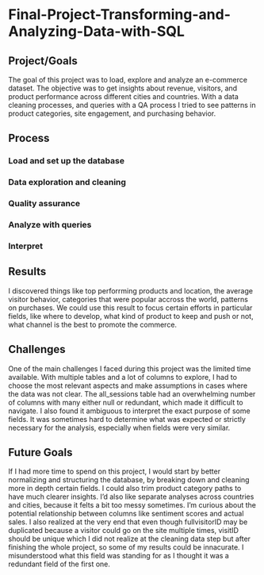 # Final-Project-Transforming-and-Analyzing-Data-with-SQL

## Project/Goals
The goal of this project was to load, explore and analyze an e-commerce dataset. The objective was to get insights about revenue, visitors, and product performance across different cities and countries. With a data cleaning processes, and queries with a QA process  I tried to see patterns in product categories, site engagement, and purchasing behavior.

## Process
### Load and set up the database
### Data exploration and cleaning
### Quality assurance 
### Analyze with queries
### Interpret

## Results
I discovered things like top perforrming products and location, the average visitor behavior, categories that were popular accross the world, patterns on purchases. We could use this result to focus certain efforts in particular fields, like where to develop, what kind of product to keep and push or not, what channel is the best to promote the commerce. 

## Challenges 
One of the main challenges I faced during this project was the limited time available. With multiple tables and a lot of columns to explore, I had to choose the most relevant aspects and make assumptions in cases where the data was not clear. The all_sessions table had an overwhelming number of columns with many either null or redundant, which made it difficult to navigate. I also found it ambiguous to interpret the exact purpose of some fields. It was sometimes hard to determine what was expected or strictly necessary for the analysis, especially when fields were very similar.

## Future Goals
If I had more time to spend on this project, I would start by better normalizing and structuring the database, by breaking down and cleaning more in depth certain fields. I could also trim product category paths to have much clearer insights. I’d also like separate analyses across countries and cities, because it felts a bit too messy sometimes. I’m curious about the potential relationship between columns like sentiment scores and actual sales. I also realized at the very end that even though fullvisitorID may be duplicated because a visitor could go on the site multiple times, visitID should be unique which I did not realize at the cleaning data step but after finishing the whole project, so some of my results could be innacurate. I misunderstood what this field was standing for as I thought it was a redundant field of the first one.  
